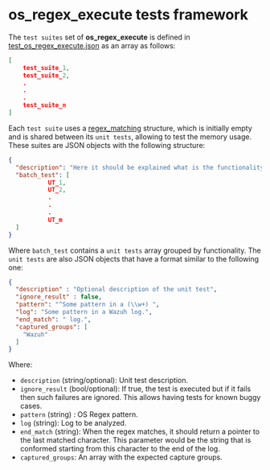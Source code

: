 # os_regex_execute tests framework

The `test suites` set of **os_regex_execute** is defined in [test_os_regex_execute.json](test_os_regex_execute.json) as an array as follows:

```json
[
    test_suite_1,
    test_suite_2,
    .
    .
    .
    test_suite_n
]
```

Each `test suite` uses a [regex_matching](https://github.com/wazuh/wazuh/blob/v4.3.5/src/os_regex/os_regex.h#L45-L49) structure, which is initially empty and is shared between its `unit tests`, allowing to test the memory usage. These suites are JSON objects with the following structure:

```json
{
  "description": "Here it should be explained what is the functionality or use case that is being tested.",
  "batch_test": [
           UT_1,
           UT_2,
           .
           .
           .
           UT_m
  ]
}
```

Where `batch_test` contains a `unit tests` array grouped by functionality.
The `unit tests` are also JSON objects that have a format similar to the following one:
```json
{
  "description" : "Optional description of the unit test",
  "ignore_result" : false,
  "pattern": "^Some pattern in a (\\w+) ",
  "log": "Some pattern in a Wazuh log.",
  "end_match": " log.",
  "captured_groups": [
    "Wazuh"
  ]
}
```

Where:
- `description` (string/optional): Unit test description.
- `ignore_result` (bool/optional): If true, the test is executed but if it fails then such failures are ignored. This allows having tests for known buggy cases.
- `pattern` (string) : OS Regex pattern.
- `log` (string): Log to be analyzed.
- `end_match` (string): When the regex matches, it should return a pointer to the last matched character. This parameter would be the string that is conformed starting from this character to the end of the log.
- `captured_groups`: An array with the expected capture groups.
